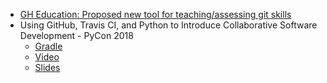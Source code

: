 
* [GH Education: Proposed new tool for teaching/assessing git skills](https://education.github.community/t/proposed-new-tool-for-teaching-assessing-git-skills/31458)
* Using GitHub, Travis CI, and Python to Introduce Collaborative Software Development - PyCon 2018
    - [Gradle](https://github.com/gradle/)
    - [Video](https://youtu.be/cxTXJ3N91s0)
    - [Slides](https://www.gregorykapfhammer.com/download/research/presentations/key/Kapfhammer2018-presentation.pdf)


